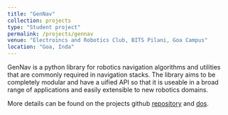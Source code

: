 ```yaml
---
title: "GenNav"
collection: projects
type: "Student project"
permalink: /projects/gennav
venue: "Electroincs and Robotics Club, BITS Pilani, Goa Campus"
location: "Goa, Inda"
---
```


GenNav is a python library for robotics navigation algorithms and utilities that are commonly required in navigation stacks. The library aims to be completely modular and have a uified API so that it is useable in a broad range of applications and easily extensible to new robotics domains.

More details can be found on the projects github [repository](https://github.com/ERC-BPGC/gennav) and [dos](https://gennav.readthedocs.io/en/latest/).
